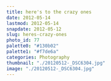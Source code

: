 ```yaml
---
title: here's to the crazy ones
date: 2012-05-14
lastmod: 2012-05-14
snapdate: 2012-05-12
slug: heres-crazy-ones
photo_id: 77
palette0: "#130b02"
palette1: "#f7de6a"
categories: Photography
thumbnail: "./20120512-_DSC6304.jpg"
image: "./20120512-_DSC6304.jpg"
---
```

